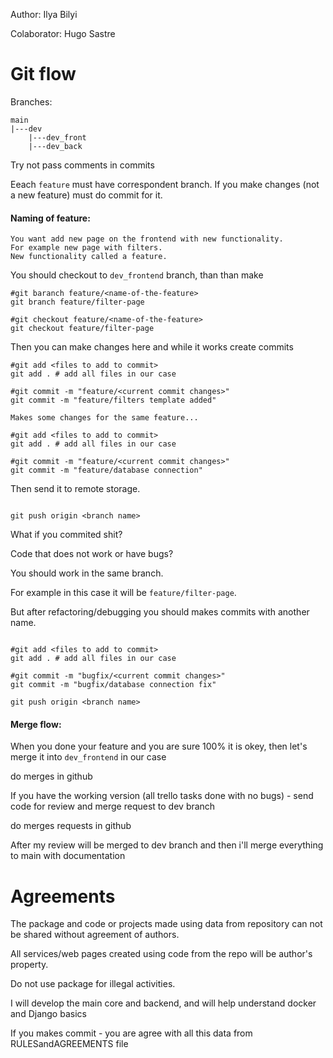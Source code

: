 Author: Ilya Bilyi

Colaborator: Hugo Sastre


# Git flow 

Branches:
    
    main
    |---dev
        |---dev_front
        |---dev_back

Try not pass comments in commits


Eeach `feature` must have correspondent branch. If you make changes (not a new feature) must do commit for it.

#### **Naming of feature:**

```example 
You want add new page on the frontend with new functionality.
For example new page with filters.
New functionality called a feature.
```
You should checkout to `dev_frontend` branch, than than make

```git
#git baranch feature/<name-of-the-feature> 
git branch feature/filter-page

#git checkout feature/<name-of-the-feature>
git checkout feature/filter-page
```

Then you can make changes here and while it works create commits

```git
#git add <files to add to commit>
git add . # add all files in our case

#git commit -m "feature/<current commit changes>"
git commit -m "feature/filters template added"

Makes some changes for the same feature...

#git add <files to add to commit>
git add . # add all files in our case

#git commit -m "feature/<current commit changes>"
git commit -m "feature/database connection"
```

Then send it to remote storage.

```git

git push origin <branch name>

```

What if you commited shit? 

Code that does not work or have bugs?

You should work in the same branch. 

For example in this case it will be `feature/filter-page`.

But after refactoring/debugging you should makes commits with another name.

```git

#git add <files to add to commit>
git add . # add all files in our case

#git commit -m "bugfix/<current commit changes>"
git commit -m "bugfix/database connection fix"

git push origin <branch name>
```


#### **Merge flow:**

When you done your feature and you are sure 100% it is okey, then let's merge it into `dev_frontend` in our case

do merges in github 

If you have the working version (all trello tasks done with no bugs) - send code for review and merge request to dev branch

do merges requests in github 

After my review will be merged to dev branch and then i'll merge everything to main with documentation

# Agreements

The package and code or projects made using data from repository can not be shared without agreement of authors.

All services/web pages created using code from the repo will be author's property.

Do not use package for illegal activities.

I will develop the main core and backend, and will help understand docker and Django basics

If you makes commit - you are agree with all this data from RULESandAGREEMENTS file
